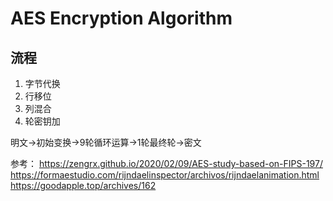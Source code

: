 # AES Encryption Algorithm

## 流程

1. 字节代换
2. 行移位
3. 列混合
4. 轮密钥加

明文->初始变换->9轮循环运算->1轮最终轮->密文

参考：
https://zengrx.github.io/2020/02/09/AES-study-based-on-FIPS-197/
https://formaestudio.com/rijndaelinspector/archivos/rijndaelanimation.html
https://goodapple.top/archives/162
